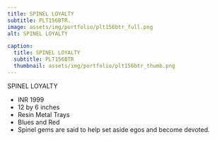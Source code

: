 ```yaml
---
title: SPINEL LOYALTY
subtitle: PLT156BTR.
image: assets/img/portfolio/plt156btr_full.png
alt: SPINEL LOYALTY

caption:
  title: SPINEL LOYALTY
  subtitle: PLT156BTR
  thumbnail: assets/img/portfolio/plt156btr_thumb.png
---
```

SPINEL LOYALTY

- INR 1999
- 12 by 6 inches
- Resin Metal Trays
- Blues and Red
- Spinel gems are said to help set aside egos and become devoted.
